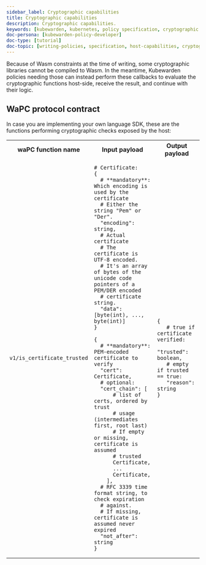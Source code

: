 ```yaml
---
sidebar_label: Cryptographic capabilities
title: Cryptographic capabilities
description: Cryptographic capabilities.
keywords: [kubewarden, kubernetes, policy specification, cryptographic capabilities]
doc-persona: [kubewarden-policy-developer]
doc-type: [tutorial]
doc-topic: [writing-policies, specification, host-capabilities, cryptographic-capabilities]
---
```


Because of Wasm constraints at the time of writing, some cryptographic libraries
cannot be compiled to Wasm. In the meantime, Kubewarden policies needing those
can instead perform these callbacks to evaluate the cryptographic functions
host-side, receive the result, and continue with their logic.

## WaPC protocol contract

In case you are implementing your own language SDK, these are the functions
performing cryptographic checks exposed by the host:

<table>
<tr>
<th> waPC function name </th> <th> Input payload </th> <th> Output payload </th>
</tr>
<tr>
<td>

`v1/is_certificate_trusted`

</td>
<td>

```hcl
# Certificate:
{
  # **mandatory**: Which encoding is used by the certificate
  # Either the string "Pem" or "Der".
  "encoding": string,
  # Actual certificate
  # The certificate is UTF-8 encoded.
  # It's an array of bytes of the unicode code pointers of a PEM/DER encoded
  # certificate string.
  "data": [byte(int), ..., byte(int)]
}

{
  # **mandatory**: PEM-encoded certificate to verify
  "cert": Certificate,
  # optional:
  "cert_chain": [
      # list of certs, ordered by trust
      # usage (intermediates first, root last)
      # If empty or missing, certificate is assumed
      # trusted
      Certificate,
      ...
      Certificate,
    ],
  # RFC 3339 time format string, to check expiration
  # against.
  # If missing, certificate is assumed never expired
  "not_after": string
}
```

</td>
<td>

```hcl
{
   # true if certificate verified:
   "trusted": boolean,
   # empty if trusted == true:
   "reason": string
}
```

</td>
</tr>
</table>
